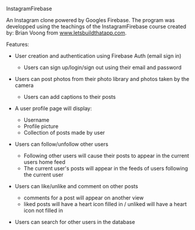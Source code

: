 InstagramFirebase

An Instagram clone powered by Googles Firebase. The program was developped using the teachings of the InstagramFirebase course
created by: Brian Voong from www.letsbuildthatapp.com.

Features:
- User creation and authentication using Firebase Auth (email sign in)
    - Users can sign up/login/sign out using their email and password  
    
- Users can post photos from their photo library and photos taken by the camera
    - Users can add captions to their posts
    
- A user profile page will display:
    - Username
    - Profile picture
    - Collection of posts made by user
    
- Users can follow/unfollow other users
    - Following other users will cause their posts to appear in the current users home feed
    - The current user's posts will appear in the feeds of users following the current user

- Users can like/unlike and comment on other posts
    - comments for a post will appear on another view
    - liked posts will have a heart icon filled in / unliked will have a heart icon not filled in
    
- Users can search for other users in the database
